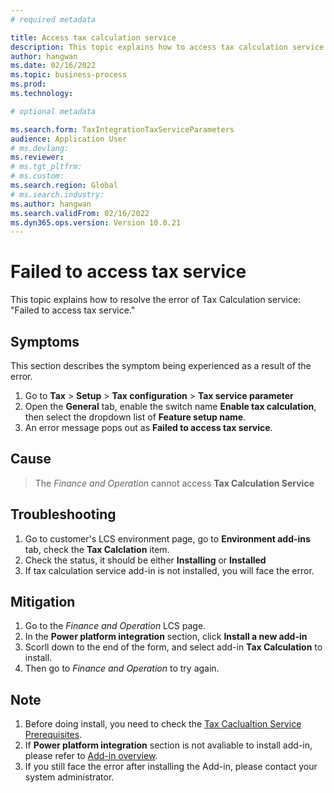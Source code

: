 ```yaml
---
# required metadata 

title: Access tax calculation service
description: This topic explains how to access tax calculation service. 
author: hangwan
ms.date: 02/16/2022
ms.topic: business-process 
ms.prod:  
ms.technology:  

# optional metadata 

ms.search.form: TaxIntegrationTaxServiceParameters   
audience: Application User 
# ms.devlang:  
ms.reviewer: 
# ms.tgt_pltfrm:  
# ms.custom:  
ms.search.region: Global
# ms.search.industry: 
ms.author: hangwan
ms.search.validFrom: 02/16/2022
ms.dyn365.ops.version: Version 10.0.21 
---
```

# Failed to access tax service

This topic explains how to resolve the error of Tax Calculation service: "Failed to access tax service."


## Symptoms

This section describes the symptom being experienced as a result of the error.

1. Go to **Tax** > **Setup** > **Tax configuration** > **Tax service parameter**
2. Open the **General** tab, enable the switch name **Enable tax calculation**, then select the dropdown list of **Feature setup name**.
3. An error message pops out as **Failed to access tax service**. 

## Cause

> The *Finance and Operation* cannot access **Tax Calculation Service**

## Troubleshooting

1. Go to customer's LCS environment page, go to **Environment add-ins** tab, check the **Tax Calclation** item.
2. Check the status, it should be either **Installing** or **Installed**
3. If tax calculation service add-in is not installed, you will face the error.

## Mitigation

1. Go to the *Finance and Operation* LCS page.
2. In the **Power platform integration** section, click **Install a new add-in**
3. Scorll down to the end of the form, and select add-in **Tax Calculation** to install.
4. Then go to *Finance and Operation* to try again.

## Note
1. Before doing install, you need to check the [Tax Caclualtion Service Prerequisites](https://docs.microsoft.com/en-us/dynamics365/finance/localizations/global-get-started-with-tax-calculation-service?toc=/dynamics365/finance/toc.json#prerequisites).
1. If **Power platform integration** section is not avaliable to install add-in, please refer to [Add-in overview](https://docs.microsoft.com/en-us/dynamics365/fin-ops-core/dev-itpro/power-platform/add-ins-overview).
2. If you still face the error after installing the Add-in, please contact your system administrator.

